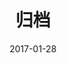 ---
title: 归档
date: 2017-01-28
subSidebar: true
sidebarDepth: 2
layout: TimeLines
permalink: /archives.html
---